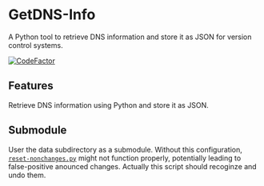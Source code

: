 # GetDNS-Info

A Python tool to retrieve DNS information and store it as JSON for version control systems.

[![CodeFactor](https://www.codefactor.io/repository/github/jonas-sfx/getdnsinfo/badge)](https://www.codefactor.io/repository/github/jonas-sfx/getdnsinfo)

## Features

Retrieve DNS information using Python and store it as JSON.

## Submodule

User the data subdirectory as a submodule.
Without this configuration, [`reset-nonchanges.py`](reset-nonchanges.py) might not function properly, potentially leading to false-positive anounced changes. Actually this script should recoginze and undo them.
